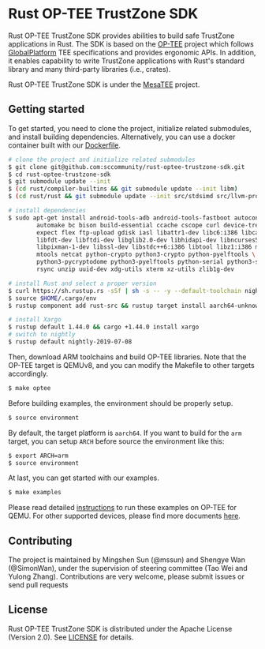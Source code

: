 # Rust OP-TEE TrustZone SDK

Rust OP-TEE TrustZone SDK provides abilities to build safe TrustZone
applications in Rust. The SDK is based on the [OP-TEE](https://www.op-tee.org/)
project which follows [GlobalPlatform](https://globalplatform.org/) TEE
specifications and provides ergonomic APIs. In addition, it enables capability
to write TrustZone applications with Rust's standard library and many
third-party libraries (i.e., crates).

Rust OP-TEE TrustZone SDK is under the [MesaTEE](https://mesatee.org) project.

## Getting started

To get started, you need to clone the project, initialize related submodules,
and install building dependencies.
Alternatively, you can use a docker container built with our [Dockerfile](Dockerfile).

``` sh
# clone the project and initialize related submodules
$ git clone git@github.com:sccommunity/rust-optee-trustzone-sdk.git
$ cd rust-optee-trustzone-sdk
$ git submodule update --init
$ (cd rust/compiler-builtins && git submodule update --init libm)
$ (cd rust/rust && git submodule update --init src/stdsimd src/llvm-project)

# install dependencies
$ sudo apt-get install android-tools-adb android-tools-fastboot autoconf \
        automake bc bison build-essential ccache cscope curl device-tree-compiler \
        expect flex ftp-upload gdisk iasl libattr1-dev libc6:i386 libcap-dev \
        libfdt-dev libftdi-dev libglib2.0-dev libhidapi-dev libncurses5-dev \
        libpixman-1-dev libssl-dev libstdc++6:i386 libtool libz1:i386 make \
        mtools netcat python-crypto python3-crypto python-pyelftools \
        python3-pycryptodome python3-pyelftools python-serial python3-serial \
        rsync unzip uuid-dev xdg-utils xterm xz-utils zlib1g-dev

# install Rust and select a proper version
$ curl https://sh.rustup.rs -sSf | sh -s -- -y --default-toolchain nightly-2019-07-08
$ source $HOME/.cargo/env
$ rustup component add rust-src && rustup target install aarch64-unknown-linux-gnu arm-unknown-linux-gnueabihf

# install Xargo
$ rustup default 1.44.0 && cargo +1.44.0 install xargo
# switch to nightly
$ rustup default nightly-2019-07-08
```

Then, download ARM toolchains and build OP-TEE libraries. Note that the OP-TEE
target is QEMUv8, and you can modify the Makefile to other targets accordingly.

``` sh
$ make optee
```

Before building examples, the environment should be properly setup.

``` sh
$ source environment
```

By default, the target platform is `aarch64`. If you want to build for the `arm`
target, you can setup `ARCH` before source the environment like this:

```sh
$ export ARCH=arm
$ source environment
```

At last, you can get started with our examples.

``` sh
$ make examples
```

Please read detailed
[instructions](https://github.com/mesalock-linux/rust-optee-trustzone-sdk/wiki/Getting-started-with-OPTEE-for-QEMU-ARMv8)
to run these examples on OP-TEE for QEMU. For other supported devices, please find
more documents [here](https://optee.readthedocs.io/en/latest/general/platforms.html).

## Contributing

The project is maintained by Mingshen Sun (@mssun) and Shengye Wan (@SimonWan),
under the supervision of steering committee (Tao Wei and Yulong Zhang).
Contributions are very welcome, please submit issues or send pull requests

## License

Rust OP-TEE TrustZone SDK is distributed under the Apache License (Version 2.0).
See [LICENSE](LICENSE) for details.

